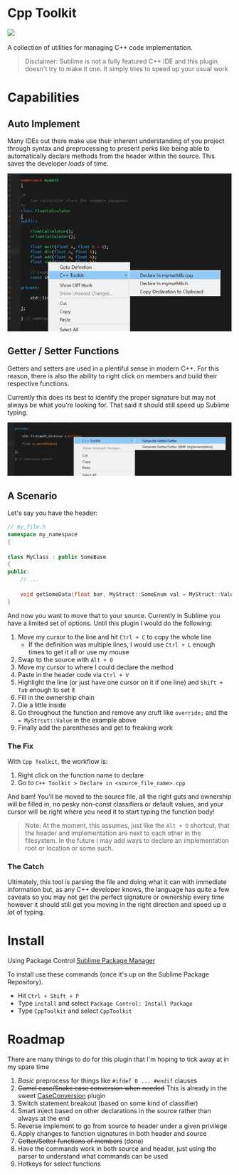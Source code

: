 Cpp Toolkit
===========
<a href="https://packagecontrol.io/packages/CppToolkit"><img src="https://packagecontrol.herokuapp.com/downloads/CppToolkit.svg"/></a>

A collection of utilities for managing C++ code implementation.

> Disclaimer: Sublime is not a fully featured C++ IDE and this plugin doesn't try to make it one. It simply tries to speed up your usual work

# Capabilities

## Auto Implement
Many IDEs out there make use their inherent understanding of you project through syntax and preprocessing to present perks like being able to automatically declare methods from the header within the source. This saves the developer _loads_ of time.

![Usability](/img/header_a.jpg?raw=true)

## Getter / Setter Functions
Getters and setters are used in a plentiful sense in modern C++. For this reason, there is also the ability to right click on members and build their respective functions.

Currently this does its best to identify the proper signature but may not always be what you're looking for. That said it should still speed up Sublime typing.

![GetAndSet](/img/header_c.jpg?raw=true)

## A Scenario
Let's say you have the header:
```cpp
// my_file.h
namespace my_namespace
{

class MyClass : public SomeBase
{
public:
    // ...

    void getSomeData(float bar, MyStruct::SomeEnum val = MyStruct::Value) const override;
}
```
And now you want to move that to your source. Currently in Sublime you have a limited set of options. Until this plugin I would do the following:

1. Move my cursor to the line and hit `Ctrl + C` to copy the whole line
    * If the definition was multiple lines, I would use `Ctrl + L` enough times to get it all or use my mouse
2. Swap to the source with `Alt + O`
3. Move my cursor to where I could declare the method
4. Paste in the header code via `Ctrl + V`
5. Highlight the line (or just have one cursor on it if one line) and `Shift + Tab` enough to set it
6. Fill in the ownership chain
7. Die a little inside
8. Go throughout the function and remove any cruft like `override;` and the `= MyStrcut::Value` in the example above
9. Finally add the parentheses and get to freaking work

### The Fix
With `Cpp Toolkit`, the workflow is:

1. Right click on the function name to declare
2. Go to `C++ Toolkit > Declare in <source_file_name>.cpp`

And bam! You'll be moved to the source file, all the right guts and ownership will be filled in, no pesky non-const classifiers or default values, and your cursor will be right where you need it to start typing the function body!

> Note: At the moment, this assumes, just like the `Alt + O` shortcut, that the header and implementation are next to each other in the filesystem. In the future I may add ways to declare an implementation root or location or some such.

### The Catch
Ultimately, this tool is parsing the file and doing what it can with immediate information but, as any C++ developer knows, the language has quite a few caveats so you may not get the perfect signature or ownership every time however it should still get you moving in the right direction and speed up _a lot_ of typing.


# Install
Using Package Control [Sublime Package Manager](http://wbond.net/sublime_packages/package_control)

To install use these commands (once it's up on the Sublime Package Repository).

* Hit `Ctrl + Shift + P`
* Type `install` and select `Package Control: Install Package`
* Type `CppToolkit` and select `CppToolkit`

# Roadmap
There are many things to do for this plugin that I'm hoping to tick away at in my spare time

1. _Basic_ preprocess for things like `#ifdef 0 ... #endif` clauses
2. ~~Camel case/Snake case conversion when needed~~ This is already in the sweet [CaseConversion](https://github.com/jdavisclark/CaseConversion) plugin
3. Switch statement breakout (based on some kind of classifier)
4. Smart inject based on other declarations in the source rather than always at the end
5. Reverse implement to go from source to header under a given privilege
6. Apply changes to function signatures in both header and source
7. ~~Getter/Setter functions of members~~ (done)
8. Have the commands work in both source and header, just using the parser to understand what commands can be used
9. Hotkeys for select functions